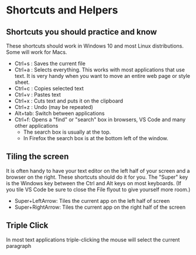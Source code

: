 # Shortcuts and Helpers

## Shortcuts you should practice and know

These shortcuts should work in Windows 10 and most Linux distributions. Some will work for Macs.

* Ctrl+s : Saves the current file
* Ctrl+a : Selects everything.  This works with most applications that use text.  It is very handy when you want to move an entire web page or style sheet.
* Ctrl+c : Copies selected text
* Ctrl+v : Pastes text
* Ctrl+x : Cuts text and puts it on the clipboard
* Ctrl+z : Undo (may be repeated)
* Alt+tab: Switch between applications
* Ctrl+f: Opens a "find" or "search" box in browsers, VS Code and many other applications
  * The search box is usually at the top.
  * In Firefox the search box is at the bottom left of the window.

## Tiling the screen

It is often handy to have your text editor on the left half of your screen and a browser on the right. These shortcuts should do it for you. The "Super" key is the Windows key between the Ctrl and Alt keys on most keyboards. (If you tile VS Code be sure to close the File flyout to give yourself more room.)

* Super+LeftArrow: Tiles the current app on the left half of screen
* Super+RightArrow: Tiles the current app on the right half of the screen

## Triple Click

In most text applications triple-clicking the mouse will select the current paragraph

